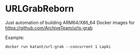 # URLGrabReborn

Just automation of building ARM64/X86_64 Docker images for https://github.com/ArchiveTeam/urls-grab 

Example:
```
docker run katant/url-grab --concurrent 1 Lapki
```
